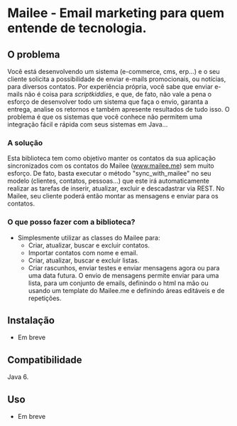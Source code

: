 # Mailee - Email marketing para quem entende de tecnologia.

## O problema

  Você está desenvolvendo um sistema (e-commerce, cms, erp...) e o seu cliente solicita a possibilidade de enviar e-mails promocionais, ou notícias, para diversos contatos. Por experiência própria, você sabe que enviar e-mails não é coisa para _scriptkiddies_, e que, de fato, não vale a pena o esforço de desenvolver todo um sistema que faça o envio, garanta a entrega, analise os retornos e também apresente resultados de tudo isso. O problema é que os sistemas que você conhece não permitem uma integração fácil e rápida com seus sistemas em Java...

### A solução

  Esta biblioteca tem como objetivo manter os contatos da sua aplicação sincronizados com os contatos do Mailee (www.mailee.me) sem muito esforço. De fato, basta executar o método "sync_with_mailee" no seu modelo (clientes, contatos, pessoas...) que este irá automaticamente realizar as tarefas de inserir, atualizar, excluir e descadastrar via REST. No Mailee, seu cliente poderá então montar as mensagens e enviar para os contatos.

### O que posso fazer com a biblioteca?

 * Simplesmente utilizar as classes do Mailee para:
   * Criar, atualizar, buscar e excluir contatos.
   * Importar contatos com nome e email.
   * Criar, atualizar, buscar e excluir listas.
   * Criar rascunhos, enviar testes e enviar mensagens agora ou para uma data futura. O envio de mensagens permite enviar para uma lista, para um conjunto de emails, definindo o html na mão ou usando um template do Mailee.me e definindo áreas editáveis e de repetições.

## Instalação

 * Em breve

## Compatibilidade

  Java 6.

## Uso

 * Em breve